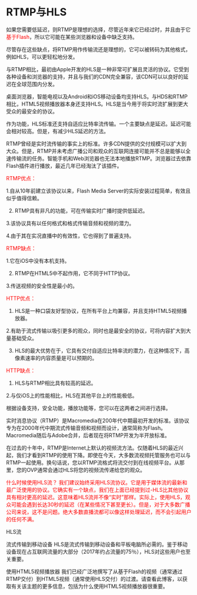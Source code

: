 # RTMP与HLS

如果您需要低延迟，则RTMP是理想的选择，尽管近年来它已经过时，并且由于它<span style="color:red;"> 基于Flash</span>，所以它可能在某些浏览器和设备中缺乏支持。

尽管存在这些缺点，将RTMP用作传输流还是理想的，它可以被转码为其他格式，例如HLS，可以更轻松地分发。

与RTMP相比，最初由Apple开发的HLS是一种非常可扩展且灵活的协议。它受到各种设备和浏览器的支持，并且与我们的CDN完全兼容，该CDN可以以良好的延迟在全球范围内分发。

桌面浏览器，智能电视以及Android和iOS移动设备均支持HLS。与HDS和RTMP相比，HTML5视频播放器本身还支持HLS。HLS是当今用于将实时流扩展到更大受众的最安全的协议。

作为功​​能，HLS标准还支持自适应比特率流传输。一个主要缺点是延迟。延迟可能会相对较高。但是，有减少HLS延迟的方法。

RTMP曾经是实时流传输的事实上的标准。许多CDN提供的交付规模可以扩大到大众。但是，RTMP并未考虑广播公司和观众的互联网连接可能并不总是能够以全速传输流的任务。智能手机和Web浏览器也无法本地播放RTMP。浏览器过去依靠Flash插件进行播放，最近几年已经淘汰了该插件。

<span style="color:red;">RTMP优点：</span>

1.自从10年前建立该协议以来，Flash Media Server的实际安装过程简单，有效且似乎值得信赖。

2. RTMP具有非凡的功能，可在传输实时广播时提供低延迟。

3.该协议具有以任何格式和格式传输音频和视频的潜力。

4.由于其在实况直播中的有效性，它也得到了普遍支持。

<span style="color:red;">RTMP缺点：</span>

1.它在iOS中没有本机支持。

2. RTMP在HTML5中不起作用，它不同于HTTP协议。

3.传送视频的安全性是最小的。

<span style="color:red;">HTTP优点：</span>

1. HLS是一种口袋友好型协议，在所有平台上均兼容，并且支持HTML5视频播放器。

2.有助于流式传输以吸引更多的观众，同时也是最安全的协议，可将内容扩大到大量基础受众。

3. HLS的最大优势在于，它具有交付自适应比特率流的潜力，在这种情况下，高像素速率的内容质量是可以预期的。

<span style="color:red;">HTTP缺点：</span>

1. HLS与RTMP相比具有较高的延迟。

2.与仅iOS上的性能相比，HLS在其他平台上的性能极低。

根据设备支持，安全功能，播放功能等，您可以在这两者之间进行选择。

实时消息协议（RTMP）是Macromedia在200年代中期最初开发的标准。该协议专为在2000年代中期流式传输音频和视频而设计，通常简称为Flash。Macromedia随后与Adobe合并，后者现在将RTMP开发为半开放标准。

在过去的十年中，RTMP是Internet上默认的视频流方法。仅随着HLS的最近兴起，我们才看到RTMP的使用下降。即使在今天，大多数流视频托管服务也可以与RTMP一起使用。换句话说，您以RTMP流格式将流交付到在线视频平台。从那里，您的OVP通常会通过HLS将您的视频流传递给您的观众。

<span style="color:red;">什么时候使用HLS流？
我们建议始终采用HLS流协议。它是用于媒体流的最新和最广泛使用的协议。它确实有一个缺点，我们在上面已经提到过-HLS比其他协议具有相对更高的延迟。这意味着HLS流并不像“实时”那样。实际上，使用HLS，观众可能会遇到长达30秒的延迟（在某些情况下甚至更长）。但是，对于大多数广播公司来说，这不是问题。绝大多数直播流都可以像这样处理延迟，而不会引起用户的任何不满。</span>

HLS流

流式传输到移动设备
HLS是流式传输到移动设备和平板电脑所必需的。鉴于移动设备现在占互联网流量的大部分（2017年约占流量的75％），HLS对这些用户也至关重要。

使用HTML5视频播放器
我们已经广泛地撰写了从基于Flash的视频（通常通过RTMP交付）到HTML5视频（通常使用HLS交付）的过渡。请查看此博客，以获取有关该主题的更多信息，包括为什么使用HTML5视频播放器很重要。
